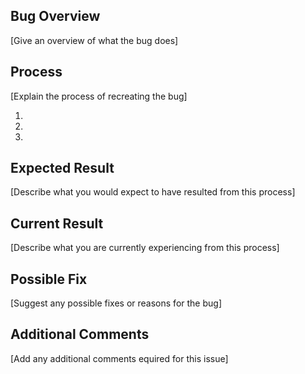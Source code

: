 ## Bug Overview

[Give an overview of what the bug does]

## Process

[Explain the process of recreating the bug]

1. 
2. 
3. 

## Expected Result

[Describe what you would expect to have resulted from this process]

## Current Result

[Describe what you are currently experiencing from this process]

## Possible Fix

[Suggest any possible fixes or reasons for the bug]

## Additional Comments

[Add any additional comments equired for this issue]